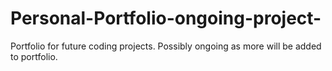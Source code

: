 # Personal-Portfolio-ongoing-project-
Portfolio for future coding projects. Possibly ongoing as more will be added to portfolio.
